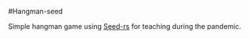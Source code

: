 #Hangman-seed

Simple hangman game using [Seed-rs](https://github.com/seed-rs/seed) for teaching during the pandemic.